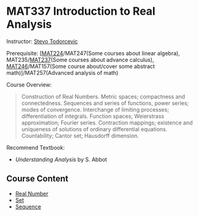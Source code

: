 # MAT337 Introduction to Real Analysis

Instructor: [Stevo Todorcevic](https://www.math.toronto.edu/cms/people/faculty/todorcevic-stevo/)

Prerequisite: [[MAT224](https://github.yorafa.com/Course-Note/MAT224/MAT224)/MAT247(Some courses about linear algebra), MAT235/[MAT237](https://github.yorafa.com/Course-Note/MAT237/MAT237)(Some courses about advance calculus), [MAT246](https://github.yorafa.com/Course-Note/MAT246/MAT246)/MAT157(Some course about/cover some abstract math)]/MAT257(Advanced analysis of math)

Course Overview:

> Construction of Real Numbers. Metric spaces; compactness and connectedness. Sequences and series of functions, power series; modes of convergence. Interchange of limiting processes; differentiation of integrals. Function spaces; Weierstrass approximation; Fourier series. Contraction mappings; existence and uniqueness of solutions of ordinary differential equations. Countability; Cantor set; Hausdorff dimension.

Recommend Textbook: 

- *Understanding Analysis* by S. Abbot

## Course Content

- [Real Number](https://github.yorafa.com/Course-Note/MAT337/RealNumber)
- [Set](https://github.yorafa.com/Course-Note/MAT337/Set)
- [Sequence](https://github.yorafa.com/Course-Note/MAT337/Sequence)